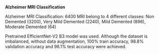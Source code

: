 **Alzheimer MRI Classification**

Alzheimer MRI Classification: 6400 MRI belong to 4 different classes: Non Demented (3200), Very Mild Demented (2240), Mild Demented (896), Moderate Demented (64) 

Pretrained EfficientNet-V2 B3 model was used. Although the dataset is imbalanced, without data augmentation, 100% train accuracy, 98.8% validation accuracy and 98.1% test accuracy were achieved.  



